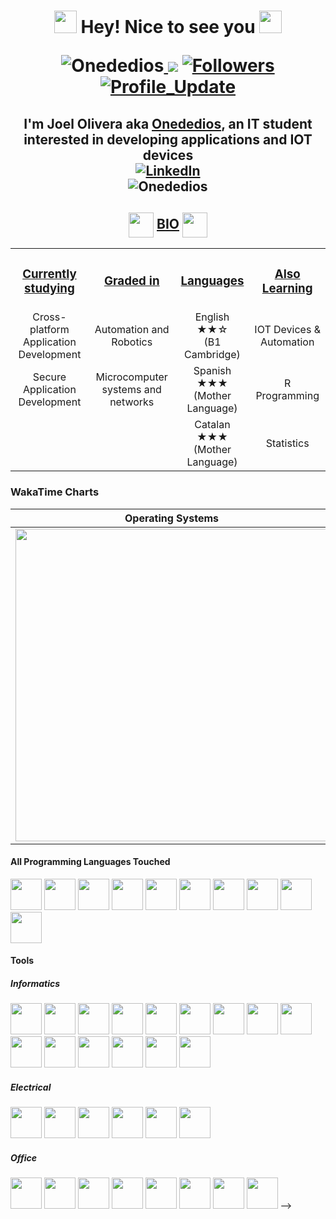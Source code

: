 <h1 align="center"> 
<img src="https://emojis.slackmojis.com/emojis/images/1531849430/4246/blob-sunglasses.gif?1531849430" width="36"/>
Hey! Nice to see you 
<img src="https://emojis.slackmojis.com/emojis/images/1531849430/4246/blob-sunglasses.gif?1531849430" width="36"/>

<img src="https://komarev.com/ghpvc/?username=Onededios" alt="Onededios"/><a href="https://github.com/Onededios/Onededios/pulse" alt="Activity">
<img src="https://img.shields.io/github/commit-activity/m/Onededios/Onededios"/></a>
<a href="https://github.com/Onededios?tab=followers"><img alt="Followers" src="https://img.shields.io/github/followers/Onededios?color=4C1&logo=github"></a>
<a href="https://github.com/Onededios/Onededios" target="_blank"><img alt="Profile_Update" src="https://img.shields.io/github/last-commit/Onededios/Onededios?label=Profile%20update&style=fflat-square"></a>
</h1>

<h2 align="center">
I'm Joel Olivera aka <a href="https://github.com/Onededios" target="_blank">Onededios</a>, an IT student interested in developing applications and IOT devices
<br/>
<a href="https://www.linkedin.com/in/joel-olivera-organvidez/" target="_blank"><img alt="LinkedIn" src="https://img.shields.io/badge/-Joel Olivera-0077B5?style=flat-square&logo=Linkedin&logoColor=white"></a>
<br/>
<img src="https://github-readme-stats.vercel.app/api?username=Onededios&show_icons=true&theme=yeblu" alt="Onededios"/>
</h2>

<h2 align="center">
<img src="https://img.icons8.com/nolan/64/1A6DFF/C822FF/book.png" width="40" style="vertical-align:middle">
    <span><ins>BIO</ins></span>
<img src="https://img.icons8.com/nolan/64/1A6DFF/C822FF/book.png" width="40" style="vertical-align:middle">
</h2>
<table style="text-align:center;" >
    <tr>
        <td> 
            <h3>
                <ins>Currently studying</ins>
            </h3>
        </td>
        <td>
            <h3>
                <ins>Graded in</ins>
            </h3>
        </td>
        <td>
            <h3>
                <ins>Languages</ins>
            </h3>
        </td>
        <td>
            <h3>
                <ins>Also Learning</ins>
            </h3>
        </td>    </tr>
    <tr>
        <tr>
            <td>
                Cross-platform Application Development
            </td>
            <td>
                Automation and Robotics
            </td>
            <td>
                English ★★☆ <br/> (B1 Cambridge)
            </td>
            <td>
                IOT Devices & Automation
            </td>
        </tr>
        <tr>
            <td>
                Secure Application Development
            </td>
            <td>
                Microcomputer systems and networks
            </td>
            <td>Spanish ★★★ <br/> (Mother Language)</td>
            <td>R Programming</td>
        </tr>
        <tr>
            <td></td>
            <td></td>
            <td>Catalan ★★★ <br/> (Mother Language)</td>
            <td>Statistics</td>
        </tr>
    </tr>
</table>

### WakaTime Charts
| Operating Systems | Programming Languages |
| -------- | ------- |
| <img src="https://wakatime.com/share/@Onededios/af3e6290-b6d5-41ec-ac7b-26badca936c3.svg" width="500"> | <img src="https://wakatime.com/share/@Onededios/a18436d3-9347-4309-a342-3e5f3fef689c.svg" width="500"> |

#### All Programming Languages Touched
[<img src="https://img.icons8.com/nolan/64/python.png" width="50">](link)
[<img src="https://img.icons8.com/nolan/64/javascript.png" width="50">](link)
[<img src="https://img.icons8.com/nolan/64/java-coffee-cup-logo.png" width="50">](link)
[<img src="https://img.icons8.com/color/48/null/c-sharp-logo-2.png" width="50">](link)
[<img src="https://img.icons8.com/nolan/64/console.png" width="50">](link)
[<img src="https://img.icons8.com/nolan/64/1A6DFF/C822FF/xml.png" width="50">](link)
[<img src="https://imgs.search.brave.com/1qP014C-OOh5TsasdNl24XAAsGMA1q3UgA2bNtNwIUU/rs:fit:1200:1200:1/g:ce/aHR0cHM6Ly9jZG4u/ZnJlZWJpZXN1cHBs/eS5jb20vbG9nb3Mv/bGFyZ2UvMngvanNv/bi1sb2dvLXBuZy10/cmFuc3BhcmVudC5w/bmc" width="50">](link)
[<img src="https://imgs.search.brave.com/A5bpgzXvQD-GQTQHt85HwC9SOYkh-Vi5H1zBLWjy0Ew/rs:fit:512:512:1/g:ce/aHR0cHM6Ly9jZG4u/aWNvbi1pY29ucy5j/b20vaWNvbnMyLzIx/MDcvUE5HLzUxMi9m/aWxlX3R5cGVfbGln/aHRfeWFtbF9pY29u/XzEzMDQyMS5wbmc" width="50">](link)
[<img src="https://img.icons8.com/nolan/64/1A6DFF/C822FF/php.png" width="50">](link)
[<img src="https://img.icons8.com/nolan/64/1A6DFF/C822FF/markdown.png" width="50">](link)
[](link)
[](link)
[](link)
[](link)
[](link)
[](link)
[](link)
[](link)

#### Tools

##### Informatics 
[<img src="https://img.icons8.com/nolan/64/gitlab.png" width="50">](link)
[<img src="https://img.icons8.com/nolan/64/visual-studio-code-2019.png" width="50">](link)
[<img src="https://img.icons8.com/nolan/64/unity.png" width="50">](link)
[<img src="https://img.icons8.com/nolan/64/git.png" width="50">](link)
[<img src="https://img.icons8.com/color/48/null/intellij-idea.png" width="50">](link)
[<img src="https://imgs.search.brave.com/JeSeJawC8YF9VmB6q3ES9l3UIJ374lj8-wAaNEDZpBs/rs:fit:512:512:1/g:ce/aHR0cHM6Ly9jZG4u/aWNvbi1pY29ucy5j/b20vaWNvbnMyLzE1/MDgvUE5HLzUxMi9t/b2RlbGlvXzEwMzgx/MS5wbmc" width="50">](link)
[<img src="https://imgs.search.brave.com/ePxobQIpxQRORw5pl-WlRtTJqjUrre6LFUCpBIGk4WU/rs:fit:512:512:1/g:ce/aHR0cDovL2ljb25z/Lmljb25hcmNoaXZl/LmNvbS9pY29ucy9h/bGVjaXZlL2ZsYXR3/b2tlbi81MTIvQXBw/cy1EaWEtaWNvbi5w/bmc" width="50">](link)
[<img src="https://imgs.search.brave.com/FF_OhyeOcFyDutioSlqItPaxLICYHOiPTZyEwJ3HhNM/rs:fit:512:512:1/g:ce/aHR0cHM6Ly93d3cu/c2Vla2ljb24uY29t/L2ZyZWUtaWNvbi1k/b3dubG9hZC90YWln/YS1pY29uXzEucG5n" width="50">](link)
[<img src="https://imgs.search.brave.com/ZwTXB3USvUh2GFoM5mJwwgbIhSDuZAuKXEJilgClBcE/rs:fit:320:234:1/g:ce/aHR0cHM6Ly8xLmJw/LmJsb2dzcG90LmNv/bS8tN1dSYXh0WjBK/RDgvWUJ2c3ZuY0Rf/cEkvQUFBQUFBQUFB/TTAvMmdXa1hSaHot/b28tZXB4M1pEUlE1/ZG8yZTNKb3djck93/Q0xjQkdBc1lIUS93/MzIwLWgyMzQvSUNf/MTcwNjIxLTAzNDUz/Ny5wbmc" width="50">](link)
[<img src="https://img.icons8.com/nolan/64/github.png" width="50">](link)
[<img src="https://img.icons8.com/nolan/64/wordpress.png" width="50">](link)
[<img src="https://imgs.search.brave.com/7dmnR0uIAa9QOA4tCq8DRCAwogU4zHITP5RJrrb69OE/rs:fit:512:512:1/g:ce/aHR0cHM6Ly9jZG4y/Lmljb25maW5kZXIu/Y29tL2RhdGEvaWNv/bnMvcGFjazEtYmFj/by1mbHVycnktaWNv/bnMtc3R5bGUvNTEy/L1hBTVBQLnBuZw" width="50">](link)
[<img src="https://img.icons8.com/nolan/64/1A6DFF/C822FF/docker.png" width="50">](link)
[<img src="https://img.icons8.com/nolan/64/1A6DFF/C822FF/arduino.png" width="50">](link)
[<img src="https://img.icons8.com/nolan/64/1A6DFF/C822FF/virtualbox.png" width="50">](link)
[](link)

##### Electrical
[<img src="https://img.icons8.com/nolan/64/autocad.png" width="50">](link)
[<img src="https://imgs.search.brave.com/rJicaIFUwiXXMNB1KJCqFwWnx8cW4VN7W1Xhf_XDzto/rs:fit:256:256:1/g:ce/aHR0cHM6Ly9pMS53/cC5jb20vZG93bmxv/YWRseWlyLmNvbS93/cC1jb250ZW50L3Vw/bG9hZHMvMjAyMS8w/My9USUEtUG9ydGFs/LTE2LnBuZz9maXQ9/MjU2JTJDMjU2JnNz/bD0x" width="50">](link)
[<img src="https://imgs.search.brave.com/mtUSVSy76Hgn8mwaNPLglFHIEH0j_suAdLSauyBRruY/rs:fit:1200:1200:1/g:ce/aHR0cHM6Ly93d3cu/YXN0dXJlc2VsZWMu/Y29tL3VkZWNvbnRy/b2xfZGF0b3MvRmls/ZU1hbmFnZXIvRXBs/YW4tbG9nby5zdmcu/cG5n" width="50">](link)
[<img src="https://imgs.search.brave.com/kWXoJ9baVDEHWsku1W5bAvVralxetsJa0GjKDYfcRXc/rs:fit:605:601:1/g:ce/aHR0cHM6Ly9tYXRl/cmlhbC5hZGxpbmt0/ZWNoLmNvbS9lbi9V/cGxvYWQvRGF0YV9B/Y3F1aXNpdGlvbl9E/QVFfU29mdHdhcmVf/VXRpbGl0eTE5MDcw/OTAxMDUzMzkxMTQz/L2xhYnZpZXctaWNv/bi5wbmc" width="50">](link)
[<img src="https://imgs.search.brave.com/JlKQJnNOulMGKXNWZZPZu5UDd7ZaQpeJtP2-0oKvmGQ/rs:fit:384:384:1/g:ce/aHR0cDovL2JlbmF6/aXphLWluZ2VuaWVy/aWUuY29tL3dwLWNv/bnRlbnQvdXBsb2Fk/cy8yMDE5LzExL0RJ/QUx1eC1ldm8tbG9n/by1BcHAtQ29weXJp/Z2h0LURJQUwucG5n" width="50">](link)
[<img src="https://img.icons8.com/nolan/64/1A6DFF/C822FF/autodesk-revit.png" width="50">](link)

##### Office
[<img src="https://img.icons8.com/fluency/48/null/libre-office-draw.png" width="50">](link)
[<img src="https://img.icons8.com/fluency/48/null/libre-office-calc.png" width="50">](link)
[<img src="https://img.icons8.com/fluency/48/null/libre-office-base.png" width="50">](link)
[<img src="https://img.icons8.com/fluency/48/null/libre-office-impress.png" width="50">](link)
[<img src="https://img.icons8.com/fluency/48/null/libre-office-writer.png" width="50">](link)
[<img src="https://img.icons8.com/color/48/null/microsoft-office-2019.png" width="50">](link)
[<img src="https://img.icons8.com/nolan/64/google-drive.png" width="50">](link)
[<img src="https://img.icons8.com/nolan/64/gimp.png" width="50">](link)
-->